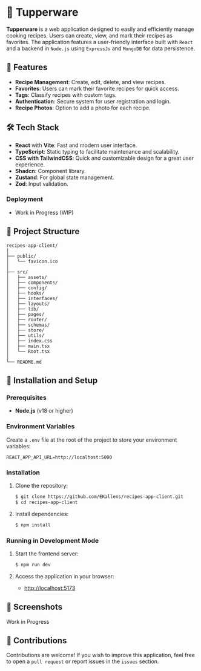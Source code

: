 # 🍲 Tupperware

**Tupperware** is a web application designed to easily and efficiently manage cooking recipes. Users can create, view, and mark their recipes as favorites. The application features a user-friendly interface built with `React` and a backend in `Node.js` using `ExpressJs` and `MongoDB` for data persistence.

## 🚀 Features

-   **Recipe Management**: Create, edit, delete, and view recipes.
-   **Favorites**: Users can mark their favorite recipes for quick access.
-   **Tags**: Classify recipes with custom tags.
-   **Authentication**: Secure system for user registration and login.
-   **Recipe Photos**: Option to add a photo for each recipe.

## 🛠️ Tech Stack

-   **React** with **Vite**: Fast and modern user interface.
-   **TypeScript**: Static typing to facilitate maintenance and scalability.
-   **CSS with TailwindCSS**: Quick and customizable design for a great user experience.
-   **Shadcn**: Component library.
-   **Zustand**: For global state management.
-   **Zod**: Input validation.

### Deployment

-   Work in Progress (WIP)

## 📁 Project Structure

```plaintext
recipes-app-client/
│
├── public/
│   └── favicon.ico
│
├── src/
│   ├── assets/
│   ├── components/
│   ├── config/
│   ├── hooks/
│   ├── interfaces/
│   ├── layouts/
│   ├── lib/
│   ├── pages/
│   ├── router/
│   ├── schemas/
│   ├── store/
│   ├── utils/
│   ├── index.css
│   ├── main.tsx
│   └── Root.tsx
│
└── README.md
```

## 🚀 Installation and Setup

### Prerequisites

-   **Node.js** (v18 or higher)

### Environment Variables

Create a `.env` file at the root of the project to store your environment variables:

```plaintext
REACT_APP_API_URL=http://localhost:5000
```

### Installation

1. Clone the repository:

    ```bash
    $ git clone https://github.com/EKallens/recipes-app-client.git
    $ cd recipes-app-client
    ```

2. Install dependencies:

    ```bash
    $ npm install
    ```

### Running in Development Mode

1. Start the frontend server:

    ```bash
    $ npm run dev
    ```

2. Access the application in your browser:

    - [http://localhost:5173](http://localhost:5173)

## 🎨 Screenshots

Work in Progress

## 🤝 Contributions

Contributions are welcome! If you wish to improve this application, feel free to open a `pull request` or report issues in the `issues` section.
